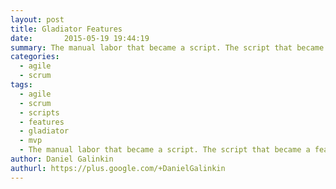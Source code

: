 ```yaml
---
layout: post
title: Gladiator Features
date:       2015-05-19 19:44:19
summary: The manual labor that became a script. The script that became a feature. The feature that defied a market.
categories:
  - agile
  - scrum
tags:
  - agile
  - scrum
  - scripts
  - features
  - gladiator
  - mvp
  - The manual labor that became a script. The script that became a feature. The feature that defied a market.
author: Daniel Galinkin
authurl: https://plus.google.com/+DanielGalinkin
---
```


